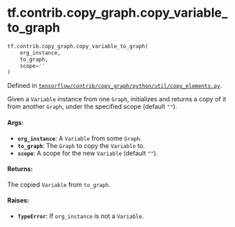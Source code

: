 <div itemscope itemtype="http://developers.google.com/ReferenceObject">
<meta itemprop="name" content="tf.contrib.copy_graph.copy_variable_to_graph" />
</div>

# tf.contrib.copy_graph.copy_variable_to_graph

``` python
tf.contrib.copy_graph.copy_variable_to_graph(
    org_instance,
    to_graph,
    scope=''
)
```



Defined in [`tensorflow/contrib/copy_graph/python/util/copy_elements.py`](https://www.tensorflow.org/code/tensorflow/contrib/copy_graph/python/util/copy_elements.py).

Given a `Variable` instance from one `Graph`, initializes and returns
a copy of it from another `Graph`, under the specified scope
(default `""`).

#### Args:

* <b>`org_instance`</b>: A `Variable` from some `Graph`.
* <b>`to_graph`</b>: The `Graph` to copy the `Variable` to.
* <b>`scope`</b>: A scope for the new `Variable` (default `""`).


#### Returns:

The copied `Variable` from `to_graph`.


#### Raises:

* <b>`TypeError`</b>: If `org_instance` is not a `Variable`.